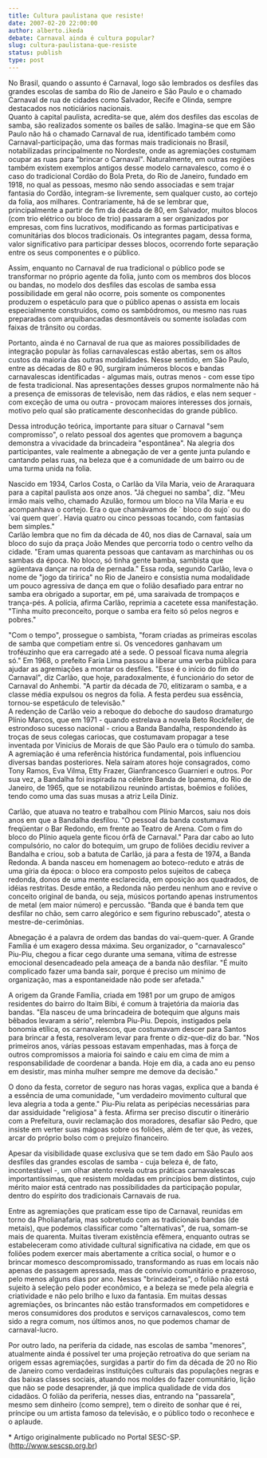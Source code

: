 ```yaml
---
title: Cultura paulistana que resiste!
date: 2007-02-20 22:00:00
author: alberto.ikeda
debate: Carnaval ainda é cultura popular?
slug: cultura-paulistana-que-resiste
status: publish 
type: post
---
```


No Brasil, quando o assunto é Carnaval, logo são lembrados os desfiles das grandes escolas de samba do Rio de Janeiro e São Paulo e o chamado Carnaval de rua de cidades como Salvador, Recife e Olinda, sempre destacados nos noticiários nacionais.   
Quanto à capital paulista, acredita-se que, além dos desfiles das escolas de samba, são realizados somente os bailes de salão. Imagina-se que em São Paulo não há o chamado Carnaval de rua, identificado também como Carnaval-participação, uma das formas mais tradicionais no Brasil, notabilizadas principalmente no Nordeste, onde as agremiações costumam ocupar as ruas para "brincar o Carnaval". Naturalmente, em outras regiões também existem exemplos antigos desse modelo carnavalesco, como é o caso do tradicional Cordão do Bola Preta, do Rio de Janeiro, fundado em 1918, no qual as pessoas, mesmo não sendo associadas e sem trajar fantasia do Cordão, integram-se livremente, sem qualquer custo, ao cortejo da folia, aos milhares. Contrariamente, há de se lembrar que, principalmente a partir de fim da década de 80, em Salvador, muitos blocos (com trio elétrico ou bloco de trio) passaram a ser organizados por empresas, com fins lucrativos, modificando as formas participativas e comunitárias dos blocos tradicionais. Os integrantes pagam, dessa forma, valor significativo para participar desses blocos, ocorrendo forte separação entre os seus componentes e o público.


Assim, enquanto no Carnaval de rua tradicional o público pode se transformar no próprio agente da folia, junto com os membros dos blocos ou bandas, no modelo dos desfiles das escolas de samba essa possibilidade em geral não ocorre, pois somente os componentes produzem o espetáculo para que o público apenas o assista em locais especialmente construídos, como os sambódromos, ou mesmo nas ruas preparadas com arquibancadas desmontáveis ou somente isoladas com faixas de trânsito ou cordas.


Portanto, ainda é no Carnaval de rua que as maiores possibilidades de integração popular às folias carnavalescas estão abertas, sem os altos custos da maioria das outras modalidades. Nesse sentido, em São Paulo, entre as décadas de 80 e 90, surgiram inúmeros blocos e bandas carnavalescas identificadas - algumas mais, outras menos - com esse tipo de festa tradicional. Nas apresentações desses grupos normalmente não há a presença de emissoras de televisão, nem das rádios, e elas nem sequer - com exceção de uma ou outra - provocam maiores interesses dos jornais, motivo pelo qual são praticamente desconhecidas do grande público.


Dessa introdução teórica, importante para situar o Carnaval "sem compromisso", o relato pessoal dos agentes que promovem a bagunça demonstra a vivacidade da brincadeira "espontânea". Na alegria dos participantes, vale realmente a abnegação de ver a gente junta pulando e cantando pelas ruas, na beleza que é a comunidade de um bairro ou de uma turma unida na folia.


Nascido em 1934, Carlos Costa, o Carlão da Vila Maria, veio de Araraquara para a capital paulista aos onze anos. "Já cheguei no samba", diz. "Meu irmão mais velho, chamado Azulão, formou um bloco na Vila Maria e eu acompanhava o cortejo. Era o que chamávamos de ´ bloco do sujo´ ou do ´vai quem quer´. Havia quatro ou cinco pessoas tocando, com fantasias bem simples."  
Carlão lembra que no fim da década de 40, nos dias de Carnaval, saía um bloco do sujo da praça João Mendes que percorria todo o centro velho da cidade. "Eram umas quarenta pessoas que cantavam as marchinhas ou os sambas da época. No bloco, só tinha gente bamba, sambista que agüentava dançar na roda de pernada." Essa roda, segundo Carlão, leva o nome de "jogo da tiririca" no Rio de Janeiro e consistia numa modalidade um pouco agressiva de dança em que o folião desafiado para entrar no samba era obrigado a suportar, em pé, uma saraivada de trompaços e trança-pés. A polícia, afirma Carlão, reprimia a cacetete essa manifestação. "Tinha muito preconceito, porque o samba era feito só pelos negros e pobres." 


"Com o tempo", prossegue o sambista, "foram criadas as primeiras escolas de samba que competiam entre si. Os vencedores ganhavam um troféuzinho que era carregado até a sede. O pessoal ficava numa alegria só." Em 1968, o prefeito Faria Lima passou a liberar uma verba pública para ajudar as agremiações a montar os desfiles. "Esse é o início do fim do Carnaval", diz Carlão, que hoje, paradoxalmente, é funcionário do setor de Carnaval do Anhembi. "A partir da década de 70, elitizaram o samba, e a classe média expulsou os negros da folia. A festa perdeu sua essência, tornou-se espetáculo de televisão."  
A redenção de Carlão veio a reboque do deboche do saudoso dramaturgo Plínio Marcos, que em 1971 - quando estrelava a novela Beto Rockfeller, de estrondoso sucesso nacional - criou a Banda Bandalha, respondendo às troças de seus colegas cariocas, que costumavam propagar a tese inventada por Vinicius de Morais de que São Paulo era o túmulo do samba. A agremiação é uma referência histórica fundamental, pois influenciou diversas bandas posteriores. Nela saíram atores hoje consagrados, como Tony Ramos, Eva Vilma, Etty Frazer, Gianfrancesco Guarnieri e outros. Por sua vez, a Bandalha foi inspirada na célebre Banda de Ipanema, do Rio de Janeiro, de 1965, que se notabilizou reunindo artistas, boêmios e foliões, tendo como uma das suas musas a atriz Leila Diniz. 


Carlão, que atuava no teatro e trabalhou com Plínio Marcos, saiu nos dois anos em que a Bandalha desfilou. "O pessoal da banda costumava freqüentar o Bar Redondo, em frente ao Teatro de Arena. Com o fim do bloco do Plínio aquela gente ficou órfã de Carnaval." Para dar cabo ao luto compulsório, no calor do botequim, um grupo de foliões decidiu reviver a Bandalha e criou, sob a batuta de Carlão, já para a festa de 1974, a Banda Redonda. A banda nasceu em homenagem ao boteco-reduto e atrás de uma gíria da época: o bloco era composto pelos sujeitos de cabeça redonda, donos de uma mente esclarecida, em oposição aos quadrados, de idéias restritas. Desde então, a Redonda não perdeu nenhum ano e revive o conceito original de banda, ou seja, músicos portando apenas instrumentos de metal (em maior número) e percussão. "Banda que é banda tem que desfilar no chão, sem carro alegórico e sem figurino rebuscado", atesta o mestre-de-cerimônias.


Abnegação é a palavra de ordem das bandas do vai-quem-quer. A Grande Família é um exagero dessa máxima. Seu organizador, o "carnavalesco" Piu-Piu, chegou a ficar cego durante uma semana, vítima de estresse emocional desencadeado pela ameaça de a banda não desfilar. "É muito complicado fazer uma banda sair, porque é preciso um mínimo de organização, mas a espontaneidade não pode ser afetada."


A origem da Grande Família, criada em 1981 por um grupo de amigos residentes do bairro do Itaim Bibi, é comum à trajetória da maioria das bandas. "Ela nasceu de uma brincadeira de botequim que alguns mais bêbados levaram a sério", relembra Piu-Piu. Depois, instigados pela bonomia etílica, os carnavalescos, que costumavam descer para Santos para brincar a festa, resolveram levar para frente o diz-que-diz do bar. "Nos primeiros anos, várias pessoas estavam empenhadas, mas à força de outros compromissos a maioria foi saindo e caiu em cima de mim a responsabilidade de coordenar a banda. Hoje em dia, a cada ano eu penso em desistir, mas minha mulher sempre me demove da decisão."


O dono da festa, corretor de seguro nas horas vagas, explica que a banda é a essência de uma comunidade, "um verdadeiro movimento cultural que leva alegria a toda a gente." Piu-Piu relata as peripécias necessárias para dar assiduidade "religiosa" à festa. Afirma ser preciso discutir o itinerário com a Prefeitura, ouvir reclamação dos moradores, desafiar são Pedro, que insiste em verter suas mágoas sobre os foliões, além de ter que, às vezes, arcar do próprio bolso com o prejuízo financeiro.


Apesar da visibilidade quase exclusiva que se tem dado em São Paulo aos desfiles das grandes escolas de samba - cuja beleza é, de fato, incontestável -, um olhar atento revela outras práticas carnavalescas importantíssimas, que resistem moldadas em princípios bem distintos, cujo mérito maior está centrado nas possibilidades da participação popular, dentro do espírito dos tradicionais Carnavais de rua. 


Entre as agremiações que praticam esse tipo de Carnaval, reunidas em torno da Pholianafaria, mas sobretudo com as tradicionais bandas (de metais), que podemos classificar como "alternativas", de rua, somam-se mais de quarenta. Muitas tiveram existência efêmera, enquanto outras se estabeleceram como atividade cultural significativa na cidade, em que os foliões podem exercer mais abertamente a crítica social, o humor e o brincar momesco descompromissado, transformando as ruas em locais não apenas de passagem apressada, mas de convívio comunitário e prazeroso, pelo menos alguns dias por ano. Nessas "brincadeiras", o folião não está sujeito à seleção pelo poder econômico, e a beleza se mede pela alegria e criatividade e não pelo brilho e luxo da fantasia. Em muitas dessas agremiações, os brincantes não estão transformados em competidores e meros consumidores dos produtos e serviços carnavalescos, como tem sido a regra comum, nos últimos anos, no que podemos chamar de carnaval-lucro. 


Por outro lado, na periferia da cidade, nas escolas de samba "menores", atualmente ainda é possível ter uma projeção retroativa do que seriam na origem essas agremiações, surgidas a partir do fim da década de 20 no Rio de Janeiro como verdadeiras instituições culturais das populações negras e das baixas classes sociais, atuando nos moldes do fazer comunitário, lição que não se pode desaprender, já que implica qualidade de vida dos cidadãos. O folião da periferia, nesses dias, entrando na "passarela", mesmo sem dinheiro (como sempre), tem o direito de sonhar que é rei, príncipe ou um artista famoso da televisão, e o público todo o reconhece e o aplaude. 


\* Artigo originalmente publicado no Portal SESC-SP.(<http://www.sescsp.org.br>)


